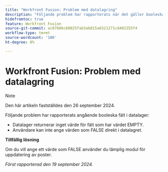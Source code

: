 ```yaml
---
title: "Workfront Fusion: Problem med datalagring"
description: "Följande problem har rapporterats när det gäller booleska fält i datalager: datalager returnerar inget värde för fält som har värdet EMPTY, och användare kan inte ange värden som FALSE direkt i datalagret."
hidefromtoc: true
feature: Workfront Fusion
source-git-commit: ac07686c60025fab3ab815a6321271cd401355f4
workflow-type: tm+mt
source-wordcount: '106'
ht-degree: 0%

---
```



# Workfront Fusion: Problem med datalagring

>[!NOTE]
>
>Den här artikeln fastställdes den 26 september 2024.

Följande problem har rapporterats angående booleska fält i datalager:

* Datalager returnerar inget värde för fält som har värdet EMPTY.
* Användare kan inte ange värden som FALSE direkt i datalagret.

**Tillfällig lösning**

Om du vill ange ett värde som FALSE använder du lämplig modul för uppdatering av poster.

_Först rapporterad den 19 september 2024._
